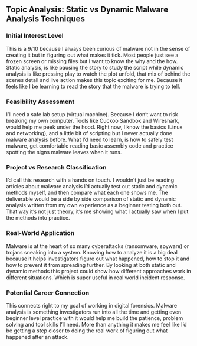 
## Topic Analysis: Static vs Dynamic Malware Analysis Techniques

### Initial Interest Level

This is a 9/10 because I always been curious of malware not in the sense of creating it but in
figuring out what makes it tick. Most people just see a frozen screen or missing files but I
want to know the why and the how. Static analysis, is like pausing the story to study the script
while dynamic analysis is like pressing play to watch the plot unfold, that mix of behind the
scenes detail and live action makes this topic exciting for me. Because it feels like I be
learning to read the story that the malware is trying to tell.

### Feasibility Assessment

I’ll need a safe lab setup (virtual machine). Because I don’t want to risk breaking my own
computer. Tools like Cuckoo Sandbox and Wireshark, would help me peek under the hood.
Right now, I know the basics (Linux and networking), and a little bit of scripting but I never
actually done malware analysis before. What I’d need to learn, is how to safely test malware,
get comfortable reading basic assembly code and practice spotting the signs malware leaves
when it runs.


### Project vs Research Classification

I’d call this research with a hands on touch. I wouldn’t just be reading articles about malware
analysis I’d actually test out static and dynamic methods myself, and then compare what each
one shows me. The deliverable would be a side by side comparison of static and dynamic
analysis written from my own experience as a beginner testing both out. That way it’s not just
theory, it’s me showing what I actually saw when I put the methods into practice.

### Real-World Application

Malware is at the heart of so many cyberattacks (ransomware, spyware) or trojans sneaking
into a system. Knowing how to analyze it is a big deal because it helps investigators figure
out what happened, how to stop it and how to prevent it from spreading further. By looking at
both static and dynamic methods this project could show how different approaches work in
different situations. Which is super useful in real world incident response.

### Potential Career Connection

This connects right to my goal of working in digital forensics. Malware analysis is something
investigators run into all the time and getting even beginner level practice with it would help
me build the patience, problem solving and tool skills I’ll need. More than anything it makes
me feel like I’d be getting a step closer to doing the real work of figuring out what happened
after an attack.
